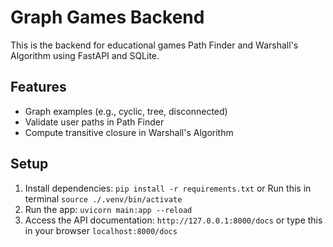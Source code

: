 # Graph Games Backend

This is the backend for educational games Path Finder and Warshall's Algorithm using FastAPI and SQLite.

## Features
- Graph examples (e.g., cyclic, tree, disconnected)
- Validate user paths in Path Finder
- Compute transitive closure in Warshall's Algorithm

## Setup
1. Install dependencies: `pip install -r requirements.txt` or Run this in terminal `source ./.venv/bin/activate`
2. Run the app: `uvicorn main:app --reload`
3. Access the API documentation: `http://127.0.0.1:8000/docs` or type this in your browser `localhost:8000/docs`
